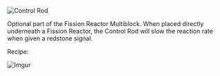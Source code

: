 ![Control Rod](https://i.imgur.com/N91L2C4.png?1)

Optional part of the Fission Reactor Multiblock. When placed directly underneath a Fission Reactor, the Control Rod will slow the reaction rate when given a redstone signal.

Recipe:

![Imgur](https://i.imgur.com/D9fXl5l.png)